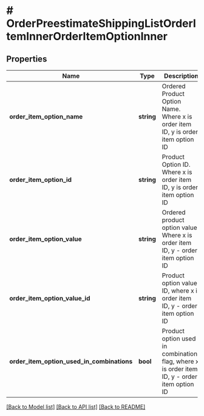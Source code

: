 # # OrderPreestimateShippingListOrderItemInnerOrderItemOptionInner

## Properties

Name | Type | Description | Notes
------------ | ------------- | ------------- | -------------
**order_item_option_name** | **string** | Ordered Product Option Name. Where x is order item ID, y is order item option ID | [optional]
**order_item_option_id** | **string** | Product Option ID. Where x is order item ID, y is order item option ID | [optional]
**order_item_option_value** | **string** | Ordered product option value Where x is order item ID, y - order item option ID | [optional]
**order_item_option_value_id** | **string** | Product option value ID, where x is order item ID, y - order item option ID | [optional]
**order_item_option_used_in_combinations** | **bool** | Product option used in combinations flag, where x is order item ID, y - order item option ID | [optional]

[[Back to Model list]](../../README.md#models) [[Back to API list]](../../README.md#endpoints) [[Back to README]](../../README.md)
